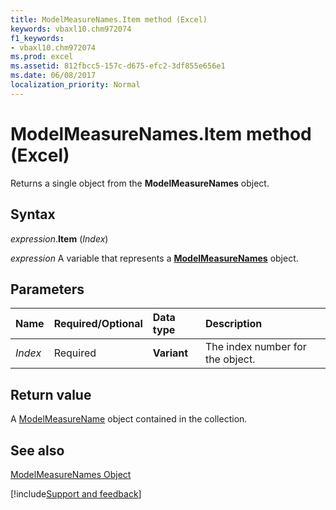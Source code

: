 ```yaml
---
title: ModelMeasureNames.Item method (Excel)
keywords: vbaxl10.chm972074
f1_keywords:
- vbaxl10.chm972074
ms.prod: excel
ms.assetid: 812fbcc5-157c-d675-efc2-3df855e656e1
ms.date: 06/08/2017
localization_priority: Normal
---
```



# ModelMeasureNames.Item method (Excel)

Returns a single object from the **ModelMeasureNames** object.


## Syntax

_expression_.**Item** (_Index_)

_expression_ A variable that represents a **[ModelMeasureNames](Excel.modelmeasurenames.md)** object.


## Parameters



|Name|Required/Optional|Data type|Description|
|:-----|:-----|:-----|:-----|
| _Index_|Required|**Variant**|The index number for the object.|

## Return value

A [ModelMeasureName](Excel.modelmeasurename.md) object contained in the collection.


## See also



[ModelMeasureNames Object](Excel.modelmeasurenames.md)

[!include[Support and feedback](~/includes/feedback-boilerplate.md)]